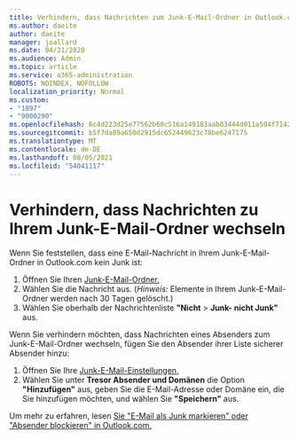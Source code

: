 ```yaml
---
title: Verhindern, dass Nachrichten zum Junk-E-Mail-Ordner in Outlook.com wechseln
ms.author: daeite
author: daeite
manager: joallard
ms.date: 04/21/2020
ms.audience: Admin
ms.topic: article
ms.service: o365-administration
ROBOTS: NOINDEX, NOFOLLOW
localization_priority: Normal
ms.custom:
- "1897"
- "9000290"
ms.openlocfilehash: 6c4d223d25e77562b60c516a149183aab83444d011a504f71424479792c97cfa
ms.sourcegitcommit: b5f7da89a650d2915dc652449623c78be6247175
ms.translationtype: MT
ms.contentlocale: de-DE
ms.lasthandoff: 08/05/2021
ms.locfileid: "54041117"
---
```

# <a name="stop-messages-from-going-to-your-junk-email-folder"></a>Verhindern, dass Nachrichten zu Ihrem Junk-E-Mail-Ordner wechseln

Wenn Sie feststellen, dass eine E-Mail-Nachricht in Ihrem Junk-E-Mail-Ordner in Outlook.com kein Junk ist:

1. Öffnen Sie Ihren [Junk-E-Mail-Ordner.](https://outlook.live.com/mail/junkemail)
1. Wählen Sie die Nachricht aus. (*Hinweis:* Elemente in Ihrem Junk-E-Mail-Ordner werden nach 30 Tagen gelöscht.)
1. Wählen Sie oberhalb der Nachrichtenliste **"Nicht**  >  **Junk- nicht Junk"** aus.

Wenn Sie verhindern möchten, dass Nachrichten eines Absenders zum Junk-E-Mail-Ordner wechseln, fügen Sie den Absender ihrer Liste sicherer Absender hinzu:

1. Öffnen Sie Ihre [Junk-E-Mail-Einstellungen.](https://go.microsoft.com/fwlink/?linkid=2035804)
1. Wählen Sie unter **Tresor Absender und Domänen** die Option **"Hinzufügen"** aus, geben Sie die E-Mail-Adresse oder Domäne ein, die Sie hinzufügen möchten, und wählen Sie **"Speichern"** aus.

Um mehr zu erfahren, lesen [Sie "E-Mail als Junk markieren" oder "Absender blockieren" in Outlook.com.](https://support.office.com/article/a3ece97b-82f8-4a5e-9ac3-e92fa6427ae4?wt.mc_id=Office_Outlook_com_Alchemy)
